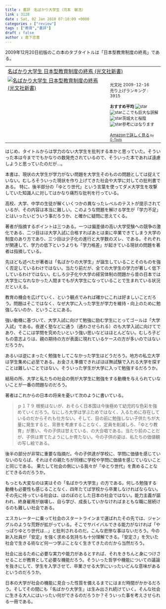 ```yaml
---
title : 書評　名ばかり大学生（河本　敏浩）
link : 3128
date : Sat, 02 Jan 2010 07:18:09 +0000
categories : ["review"]
tags : ["教育","書評"]
draft : false
author : 倉下忠憲
---
```


2009年12月20日初版のこの本のタブタイトルは「日本型教育制度の終焉」である。

<table  border="0" cellpadding="5"><tr><td colspan="2"><a href="http://www.amazon.co.jp/%E5%90%8D%E3%81%B0%E3%81%8B%E3%82%8A%E5%A4%A7%E5%AD%A6%E7%94%9F-%E6%97%A5%E6%9C%AC%E5%9E%8B%E6%95%99%E8%82%B2%E5%88%B6%E5%BA%A6%E3%81%AE%E7%B5%82%E7%84%89-%E5%85%89%E6%96%87%E7%A4%BE%E6%96%B0%E6%9B%B8-%E6%B2%B3%E6%9C%AC%E6%95%8F%E6%B5%A9/dp/4334035396%3FSubscriptionId%3D15SMZCTB9V8NGR2TW082%26tag%3Drashita1000-22%26linkCode%3Dxm2%26camp%3D2025%26creative%3D165953%26creativeASIN%3D4334035396" target="_top">名ばかり大学生 日本型教育制度の終焉 (光文社新書)</a><img src='http://www.assoc-amazon.jp/e/ir?t=rashita1000-22&l=ur2&o=9' width='1' height='1' border='0' alt='' /></td></tr><tr><td valign="top"><a href="http://www.amazon.co.jp/%E5%90%8D%E3%81%B0%E3%81%8B%E3%82%8A%E5%A4%A7%E5%AD%A6%E7%94%9F-%E6%97%A5%E6%9C%AC%E5%9E%8B%E6%95%99%E8%82%B2%E5%88%B6%E5%BA%A6%E3%81%AE%E7%B5%82%E7%84%89-%E5%85%89%E6%96%87%E7%A4%BE%E6%96%B0%E6%9B%B8-%E6%B2%B3%E6%9C%AC%E6%95%8F%E6%B5%A9/dp/4334035396%3FSubscriptionId%3D15SMZCTB9V8NGR2TW082%26tag%3Drashita1000-22%26linkCode%3Dxm2%26camp%3D2025%26creative%3D165953%26creativeASIN%3D4334035396" target="_top"><img src="http://ecx.images-amazon.com/images/I/31GGEEZzevL._SL160_.jpg" border="0" alt="名ばかり大学生 日本型教育制度の終焉 (光文社新書)" /></a></td><td valign="top"><font size="-1"><br />光文社  2009-12-16<br />売り上げランキング : 3915<br /><br /><strong>おすすめ平均  </strong><img src="http://g-images.amazon.com/images/G/01/detail/stars-3-5.gif" alt="star" /><br /><img src="http://g-images.amazon.com/images/G/01/detail/stars-3-0.gif" alt="star" />ここでも巨大な誤解<br /><img src="http://g-images.amazon.com/images/G/01/detail/stars-5-0.gif" alt="star" />茨城大と桜陰<br /><img src="http://g-images.amazon.com/images/G/01/detail/stars-3-0.gif" alt="star" />参考にはなります<br /><br /><a href="http://www.amazon.co.jp/%E5%90%8D%E3%81%B0%E3%81%8B%E3%82%8A%E5%A4%A7%E5%AD%A6%E7%94%9F-%E6%97%A5%E6%9C%AC%E5%9E%8B%E6%95%99%E8%82%B2%E5%88%B6%E5%BA%A6%E3%81%AE%E7%B5%82%E7%84%89-%E5%85%89%E6%96%87%E7%A4%BE%E6%96%B0%E6%9B%B8-%E6%B2%B3%E6%9C%AC%E6%95%8F%E6%B5%A9/dp/4334035396%3FSubscriptionId%3D15SMZCTB9V8NGR2TW082%26tag%3Drashita1000-22%26linkCode%3Dxm2%26camp%3D2025%26creative%3D165953%26creativeASIN%3D4334035396" target="_top">Amazonで詳しく見る</a></font><font size="-2"> by <a href="http://www.goodpic.com/mt/aws/index.html" >G-Tools</a></font></td></tr></table>

はじめ、タイトルからは学力のない大学生を批判する本かと思っていた。そういった本は今まででもかなりの数発売されているので、そういった本であれば遠慮しようと思っていたのだが…。
<!--more-->

本書は、現状の大学生が学力がない問題を大学生そのものの問題としては捉えていない。むしろそういった現状を作り上げてきた社会や大学に対しての批判書である。
特に、後半部分の「ゆとり世代」という言葉を使ってダメ大学生を攻撃していた知識人に対してはかなり痛烈な批判を行っている。

高校、大学、中学の生徒が解くいくつかの異なったレベルのテストが提示されているが、その内容は本当に難しい。このような問題を解ける学生が「学力不足」とはいったいどういう事だろうか、と確かに疑問に思えてくる。

著者が指摘するポイントは三つある。一つは偏差値の高い大学受験への競争の激化である、二つ目はは大学入試に合格すればあとは楽に卒業できてしまう大学の制度のあり方であり、三つ目は少子化の進行と大学数のズレ、である。それぞれが関連して、学力の低下というよりも「学力格差」が起きている現状の問題を著者は指摘している。

先ほども述べたが著者は「名ばかりの大学生」が誕生していることそのものを強く否定しているわけではない。当たり前だが、全ての大学生の学力が著しく低下しているわけではない。むしろ少子化や大学の経営体制の問題から昔の日本では大学生になれなかった人間までもが大学生になっていることで生まれている状況だといえる。

教育の機会を広げていく、という観点でみれば確かにこれは好ましいことだろう。問題はそこではなく、なぜ大学に入った学生が学力を維持・向上のために勉強しないのか、ということにある。

強い動機に基づいて、大学入試に向けて勉強に励む学生にとってゴールは「大学入試」である。夜遅く塾などに通う（通わさせられる）のも大学入試に向けてであり、そこには学問を究めたいという強い思いなどはほとんどない。むしろ子どもの意志よりは、親の期待の方が表面に現れているケースの方が多いのではないだろうか。

あるいは逆にまったく勉強をしてこなかった学生はどうだろう。地方の私立大学は学生集めに必至である。お金さえ準備できればほぼ無試験で入れる大学を探すことは難しいことではない。そういった学生が大学に入って勉強するだろうか。

結局の所、大学と私たちの社会の側が大学生に勉強をする動機を与えられていないことが一番の問題なのだろう。

著者はこれからの日本の将来を憂いて次のように書いている。



<blockquote>ｐ１７９
根拠はないが、おそらく日本国は今後極めて幼児的な色彩を強めていくだろう。なにしろ大学は学ぶためではなく、入るために存在しているのだからそれも仕方ない。そして、目の前に勉強しない子供たちが大量に発生すると、背景を考慮することなく、定員を削減しろ、「ゆとり教育」が悪い、今の子供は甘えている、の大合唱である。当たり前のことだが、子供は育てたようにしか育たない。今の子供の姿は、私たちの価値観の写し絵である。</blockquote>



後半の部分が非常に重要な指摘だ。今の子供達が学校に、学問に価値を感じていないのならば、それはその親たちが同様に学校や学問に価値を感じていないことと同じである。
果たして社会の側にいる我々が「ゆとり世代」を責めることなどできるのだろうか。

もっとも大変なのは実はその「名ばかり大学生」の方である。何しろ勉強する動機も必要性も感じることなく、四年たてば学校から卒業しなければならない。その先に待っている社会は、ほのぼのとした日本の社会ではない。能力主義が謳われ、終身雇用が崩壊し、自ら学び、成長していかなければまともな職に居続けるのも難しい社会である。

エスカレーターに乗って社会のスタートラインまで運ばれたその先では、ジャングルのような荒野が拡がっている。そこでサバイバルできる能力がなければ「やっぱりゆとり世代は…」と批判されるのだ。こんな悲惨な事はないだろう。今の新入社員が「安定」を強く求める気持ちも十分理解できる。「安定さ」を欠いた社会で生きる術など何一つ学ぶことなく生きてきたのだから当然だろう。

社会に出るために必要な実力や能力があるとすれば、それをきちんと身につけさせることが教育として必要な機能だろう。そういった哲学や機能についての議論を抜きにして、学生を入学させて、卒業させる大学にいったいどんな意味があるというのだろうか。

日本の大学が社会の機能に見合った性質を備えるまでにはまだ時間がかかるだろう。そしてその間にも「名ばかり大学生」は生み出され続けていく。そんな社会に生きる大人にはいったい何ができるのだろうか？そういった事を考えさせられる一冊である。
